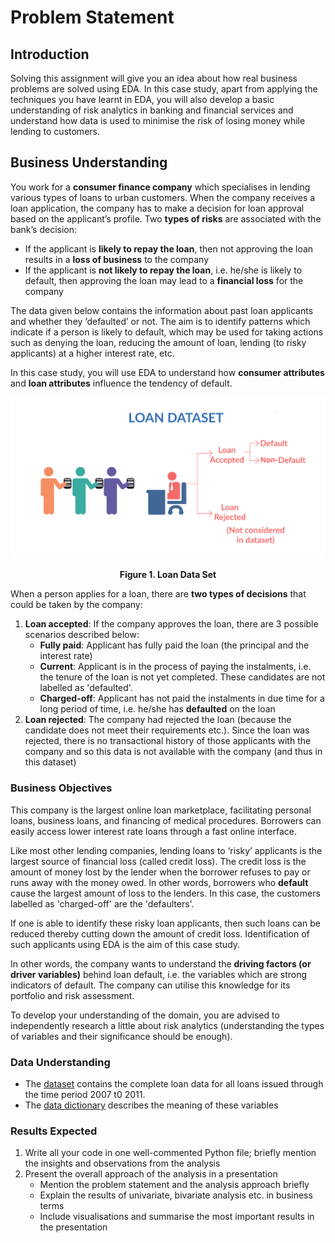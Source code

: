 # Problem Statement
## Introduction
Solving this assignment will give you an idea about how real business problems are solved using EDA. In this case study, apart from applying the techniques you have learnt in EDA, you will also develop a basic understanding of risk analytics in banking and financial services and understand how data is used to minimise the risk of losing money while lending to customers.

## Business Understanding
You work for a **consumer finance company** which specialises in lending various types of loans to urban customers. When the company receives a loan application, the company has to make a decision for loan approval based on the applicant’s profile. Two **types of risks** are associated with the bank’s decision:
- If the applicant is **likely to repay the loan**, then not approving the loan results in a **loss of business** to the company
- If the applicant is **not likely to repay the loan**, i.e. he/she is likely to default, then approving the loan may lead to a **financial loss** for the company

The data given below contains the information about past loan applicants and whether they ‘defaulted’ or not. The aim is to identify patterns which indicate if a person is likely to default, which may be used for taking actions such as denying the loan, reducing the amount of loan, lending (to risky applicants) at a higher interest rate, etc.

In this case study, you will use EDA to understand how **consumer attributes** and **loan attributes** influence the tendency of default.

![Loan_image](Loan_image.png)
**<p align=center>Figure 1. Loan Data Set</p>**

When a person applies for a loan, there are **two types of decisions** that could be taken by the company:
1. **Loan accepted**: If the company approves the loan, there are 3 possible scenarios described below:
   - **Fully paid**: Applicant has fully paid the loan (the principal and the interest rate)
   - **Current**: Applicant is in the process of paying the instalments, i.e. the tenure of the loan is not yet completed. These candidates are not labelled as 'defaulted'.
   - **Charged-off**: Applicant has not paid the instalments in due time for a long period of time, i.e. he/she has **defaulted** on the loan 
2. **Loan rejected**: The company had rejected the loan (because the candidate does not meet their requirements etc.). Since the loan was rejected, there is no transactional history of those applicants with the company and so this data is not available with the company (and thus in this dataset)
 
### Business Objectives
This company is the largest online loan marketplace, facilitating personal loans, business loans, and financing of medical procedures. Borrowers can easily access lower interest rate loans through a fast online interface. 

Like most other lending companies, lending loans to ‘risky’ applicants is the largest source of financial loss (called credit loss). The credit loss is the amount of money lost by the lender when the borrower refuses to pay or runs away with the money owed. In other words, borrowers who **default** cause the largest amount of loss to the lenders. In this case, the customers labelled as 'charged-off' are the 'defaulters'. 

If one is able to identify these risky loan applicants, then such loans can be reduced thereby cutting down the amount of credit loss. Identification of such applicants using EDA is the aim of this case study.

In other words, the company wants to understand the **driving factors (or driver variables)** behind loan default, i.e. the variables which are strong indicators of default.  The company can utilise this knowledge for its portfolio and risk assessment. 

To develop your understanding of the domain, you are advised to independently research a little about risk analytics (understanding the types of variables and their significance should be enough).

### Data Understanding
- The [dataset](data/loan.csv) contains the complete loan data for all loans issued through the time period 2007 t0 2011.
- The [data dictionary](data/Data_Dictionary.xlsx) describes the meaning of these variables 

### Results Expected
1. Write all your code in one well-commented Python file; briefly mention the insights and observations from the analysis 
2. Present the overall approach of the analysis in a presentation 
   - Mention the problem statement and the analysis approach briefly 
   - Explain the results of univariate, bivariate analysis etc. in business terms
   - Include visualisations and summarise the most important results in the presentation
